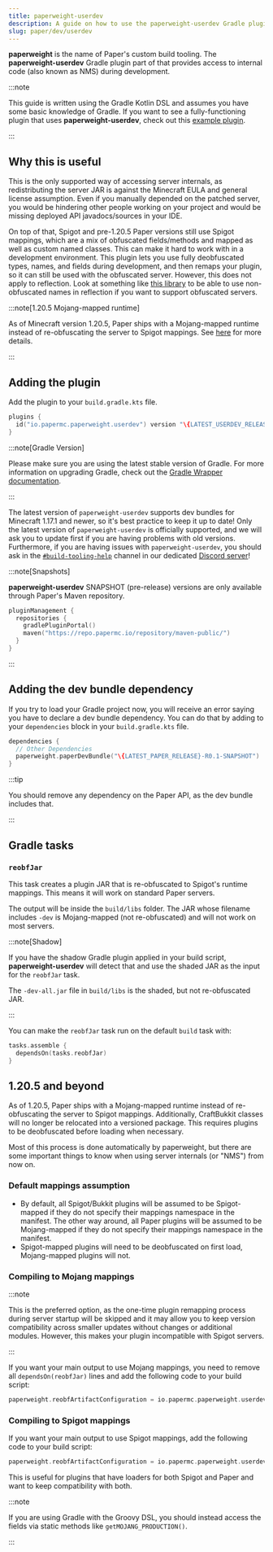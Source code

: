 ```yaml
---
title: paperweight-userdev
description: A guide on how to use the paperweight-userdev Gradle plugin to access internal code.
slug: paper/dev/userdev
---
```


**paperweight** is the name of Paper's custom build tooling. The **paperweight-userdev** Gradle plugin part of that
provides access to internal code (also known as NMS) during development.

:::note

This guide is written using the Gradle Kotlin DSL and assumes you have some basic knowledge of Gradle.
If you want to see a fully-functioning plugin that uses **paperweight-userdev**,
check out this [example plugin](https://github.com/PaperMC/paperweight-test-plugin).

:::

## Why this is useful
This is the only supported way of accessing server internals, as redistributing the server JAR is against the
Minecraft EULA and general license assumption. Even if you manually depended on the patched server, you would be
hindering other people working on your project and would be missing deployed API javadocs/sources in your IDE.

On top of that, Spigot and pre-1.20.5 Paper versions still use Spigot mappings, which are a mix of obfuscated fields/methods
and mapped as well as custom named classes. This can make it hard to work with in a development environment. This plugin lets you use
fully deobfuscated types, names, and fields during development, and then remaps your plugin, so it can still be used with the obfuscated
server. However, this does not apply to reflection. Look at something like [this library](https://github.com/jpenilla/reflection-remapper) to be able to
use non-obfuscated names in reflection if you want to support obfuscated servers.

:::note[1.20.5 Mojang-mapped runtime]

As of Minecraft version 1.20.5, Paper ships with a Mojang-mapped runtime instead of re-obfuscating the server to Spigot mappings.
See [here](#1205-and-beyond) for more details.

:::

## Adding the plugin
Add the plugin to your `build.gradle.kts` file.

```kts title="build.gradle.kts" replace
plugins {
  id("io.papermc.paperweight.userdev") version "\{LATEST_USERDEV_RELEASE}"
}
```

:::note[Gradle Version]

Please make sure you are using the latest stable version of Gradle.
For more information on upgrading Gradle, check out the [Gradle Wrapper documentation](https://docs.gradle.org/current/userguide/gradle_wrapper.html).

:::

The latest version of `paperweight-userdev` supports dev bundles for Minecraft 1.17.1 and newer, so it's best practice to keep it up to date!
Only the latest version of `paperweight-userdev` is officially supported, and we will ask you to update first if you are having problems with old versions.
Furthermore, if you are having issues with `paperweight-userdev`, you should ask in the
[`#build-tooling-help`](https://discord.com/channels/289587909051416579/1078993196924813372) channel in our dedicated [Discord server](https://discord.gg/PaperMC)!

:::note[Snapshots]

**paperweight-userdev** SNAPSHOT (pre-release) versions are only available through Paper's Maven repository.
```kotlin title="settings.gradle.kts"
pluginManagement {
  repositories {
    gradlePluginPortal()
    maven("https://repo.papermc.io/repository/maven-public/")
  }
}
```

:::

## Adding the dev bundle dependency
If you try to load your Gradle project now, you will receive an error saying you have to declare
a dev bundle dependency. You can do that by adding to your `dependencies` block in your `build.gradle.kts`
file.

```kotlin title="build.gradle.kts" replace
dependencies {
  // Other Dependencies
  paperweight.paperDevBundle("\{LATEST_PAPER_RELEASE}-R0.1-SNAPSHOT")
}
```

:::tip

You should remove any dependency on the Paper API, as the dev bundle includes that.

:::

## Gradle tasks

### `reobfJar`

This task creates a plugin JAR that is re-obfuscated to Spigot's runtime mappings.
This means it will work on standard Paper servers.

The output will be inside the `build/libs` folder. The JAR whose filename includes `-dev`
is Mojang-mapped (not re-obfuscated) and will not work on most servers.

:::note[Shadow]

If you have the shadow Gradle plugin applied in your build script, **paperweight-userdev** will
detect that and use the shaded JAR as the input for the `reobfJar` task.

The `-dev-all.jar` file in `build/libs` is the shaded, but not re-obfuscated JAR.

:::

You can make the `reobfJar` task run on the default `build` task with:
```kotlin
tasks.assemble {
  dependsOn(tasks.reobfJar)
}
```

## 1.20.5 and beyond

As of 1.20.5, Paper ships with a Mojang-mapped runtime instead of re-obfuscating the server to Spigot mappings.
Additionally, CraftBukkit classes will no longer be relocated into a versioned package.
This requires plugins to be deobfuscated before loading when necessary.

Most of this process is done automatically by paperweight, but there are some important things to know when using server internals (or "NMS") from now on.

### Default mappings assumption
* By default, all Spigot/Bukkit plugins will be assumed to be Spigot-mapped if they do not specify their mappings namespace in the manifest.
  The other way around, all Paper plugins will be assumed to be Mojang-mapped if they do not specify their mappings namespace in the manifest.
* Spigot-mapped plugins will need to be deobfuscated on first load, Mojang-mapped plugins will not.

### Compiling to Mojang mappings

:::note

This is the preferred option, as the one-time plugin remapping process during server startup will be skipped and it
may allow you to keep version compatibility across smaller updates without changes or additional modules.
However, this makes your plugin incompatible with Spigot servers.

:::

If you want your main output to use Mojang mappings, you need to remove all `dependsOn(reobfJar)` lines and add the following code to your build script:

```kotlin title="build.gradle.kts"
paperweight.reobfArtifactConfiguration = io.papermc.paperweight.userdev.ReobfArtifactConfiguration.MOJANG_PRODUCTION
```

### Compiling to Spigot mappings

If you want your main output to use Spigot mappings, add the following code to your build script:

```kotlin title="build.gradle.kts"
paperweight.reobfArtifactConfiguration = io.papermc.paperweight.userdev.ReobfArtifactConfiguration.REOBF_PRODUCTION
```

This is useful for plugins that have loaders for both Spigot and Paper and want to keep compatibility with both.

:::note

If you are using Gradle with the Groovy DSL, you should instead access the fields via static methods like `getMOJANG_PRODUCTION()`.

:::
